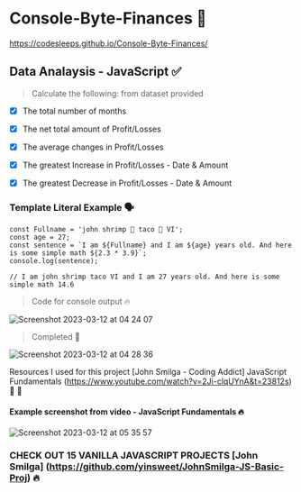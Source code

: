 # Console-Byte-Finances 🎯

https://codesleeps.github.io/Console-Byte-Finances/

## Data Analaysis - JavaScript ✅

> Calculate the following: from dataset provided
- [x] The total number of months 
- [x] The net total amount of Profit/Losses 
- [x] The average changes in Profit/Losses 
- [x] The greatest Increase in Profit/Losses - Date & Amount
- [x] The greatest Decrease in Profit/Losses - Date & Amount



### Template Literal Example 🗣️
    
```
const Fullname = 'john shrimp 🍤 taco 🌮 VI'; 
const age = 27;
const sentence = `I am ${Fullname} and I am ${age} years old. And here is some simple math ${2.3 * 3.9}`;
console.log(sentence);

// I am john shrimp taco VI and I am 27 years old. And here is some simple math 14.6 
```


> Code for console output 🔥
> 
![Screenshot 2023-03-12 at 04 24 07](https://user-images.githubusercontent.com/125808990/224524278-caede286-05a1-4d55-844c-9421b553dc83.png)

> Completed 🦾
> 
![Screenshot 2023-03-12 at 04 28 36](https://user-images.githubusercontent.com/125808990/224524409-cc6ea40f-ac35-4626-ba50-424fd94cc415.png)


Resources I used for this project [John Smilga - Coding Addict] JavaScript Fundamentals (https://www.youtube.com/watch?v=2Ji-clqUYnA&t=23812s)  👀 🎯
#### Example screenshot from video - JavaScript Fundamentals 🔥
![Screenshot 2023-03-12 at 05 35 57](https://user-images.githubusercontent.com/125808990/224526804-3b9103ef-d3b4-4cc5-934e-a8bfe4738c64.png)

### CHECK OUT 15 VANILLA JAVASCRIPT PROJECTS [John Smilga] (https://github.com/yinsweet/JohnSmilga-JS-Basic-Proj) 🔥
